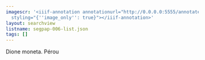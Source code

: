 ```yaml
---
imagescr: '<iiif-annotation annotationurl="http://0.0.0.0:5555/annotate/annotations/segpap-006-2.json"
  styling="{''image_only'': true}"></iiif-annotation>'
layout: searchview
listname: segpap-006-list.json
tags: []
---
```

Dione moneta. Pérou